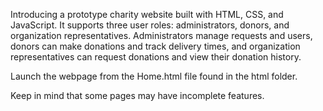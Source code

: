 Introducing a prototype charity website built with HTML, CSS, and JavaScript. It supports three user roles: administrators, donors, and organization representatives. Administrators manage requests and users, donors can make donations and track delivery times, and organization representatives can request donations and view their donation history.

Launch the webpage from the Home.html file found in the html folder.

Keep in mind that some pages may have incomplete features.
